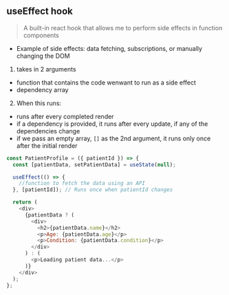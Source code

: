 ## useEffect hook

> A built-in react hook that allows me to perform side effects in function components
- Example of side effects: data fetching, subscriptions, or manually changing the DOM

1. takes in 2 arguments
- function that contains the code wenwant to run as a side effect
- dependency array

2. When this runs: 
- runs after every completed render
- if a dependency is provided, it runs after every update, if any of the dependencies change
- if we pass an empty array, `[]` as the 2nd argument, it runs only once after the initial render

```js 
const PatientProfile = ({ patientId }) => {
  const [patientData, setPatientData] = useState(null);

  useEffect(() => {
    //function to fetch the data using an API
  }, [patientId]); // Runs once when patientId changes

  return (
    <div>
      {patientData ? (
        <div>
          <h2>{patientData.name}</h2>
          <p>Age: {patientData.age}</p>
          <p>Condition: {patientData.condition}</p>
        </div>
      ) : (
        <p>Loading patient data...</p>
      )}
    </div>
  );
};
```